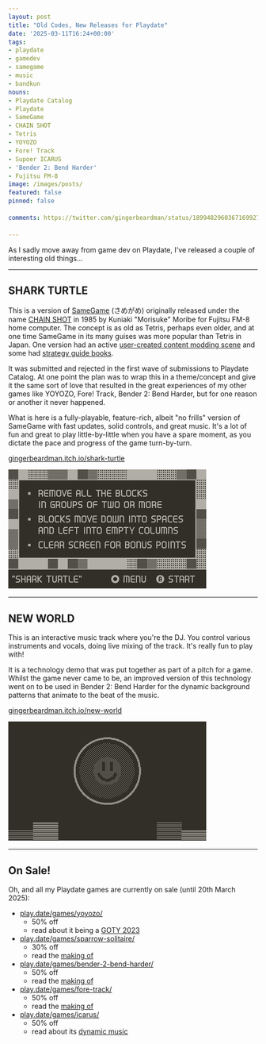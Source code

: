 ```yaml
---
layout: post
title: "Old Codes, New Releases for Playdate"
date: '2025-03-11T16:24+00:00'
tags:
- playdate
- gamedev
- samegame
- music
- bandkun
nouns:
- Playdate Catalog
- Playdate
- SameGame
- CHAIN SHOT
- Tetris
- YOYOZO
- Fore! Track
- Supoer ICARUS
- 'Bender 2: Bend Harder'
- Fujitsu FM-8
image: /images/posts/
featured: false
pinned: false

comments: https://twitter.com/gingerbeardman/status/1899482960367169927

---
```


As I sadly move away from game dev on Playdate, I've released a couple of interesting old things...

----

## SHARK TURTLE

This is a version of [SameGame](https://en.wikipedia.org/wiki/SameGame) (さめがめ) originally released under the name [CHAIN SHOT](https://blog.gingerbeardman.com/2023/05/24/ordering-photocopies-from-japans-national-library/) in 1985 by Kuniaki "Morisuke" Moribe for Fujitsu FM-8 home computer. The concept is as old as Tetris, perhaps even older, and at one time SameGame in its many guises was more popular than Tetris in Japan. One version had an active [user-created content modding scene](/2023/05/04/macigame-user-created-graphics/) and some had [strategy guide books](/2023/08/19/fake-steve-jobs-and-letters-from-bill-g/).

It was submitted and rejected in the first wave of submissions to Playdate Catalog. At one point the plan was to wrap this in a theme/concept and give it the same sort of love that resulted in the great experiences of my other games like YOYOZO, Fore! Track, Bender 2: Bend Harder, but for one reason or another it never happened.

What is here is a fully-playable, feature-rich, albeit "no frills" version of SameGame with fast updates, solid controls, and great music. It's a lot of fun and great to play little-by-little when you have a spare moment, as you dictate the pace and progress of the game turn-by-turn.

[gingerbeardman.itch.io/shark-turtle](https://gingerbeardman.itch.io/shark-turtle)

![IMG](/images/posts/old-playdate-shark-turtle.gif#playdate)

----

## NEW WORLD

This is an interactive music track where you're the DJ. You control various instruments and vocals, doing live mixing of the track. It's really fun to play with!

It is a technology demo that was put together as part of a pitch for a game. Whilst the game never came to be, an improved version of this technology went on to be used in Bender 2: Bend Harder for the dynamic background patterns that animate to the beat of the music.

[gingerbeardman.itch.io/new-world](https://gingerbeardman.itch.io/new-world)

![IMG](/images/posts/old-playdate-new-world.gif#playdate)

----

## On Sale!

Oh, and all my Playdate games are currently on sale (until 20th March 2025):

- [play.date/games/yoyozo/](https://play.date/games/yoyozo/)
  - 50% off
  - read about it being a [GOTY 2023](/2023/11/21/yoyozo-how-i-made-a-playdate-game-in-39kb/)
- [play.date/games/sparrow-solitaire/](https://play.date/games/sparrow-solitaire/)
  - 30% off
  - read the [making of](/2023/04/13/sparrow-solitaire-for-playdate/)
- [play.date/games/bender-2-bend-harder/](https://play.date/games/bender-2-bend-harder/)
  - 50% off
  - read the [making of](/2024/10/08/bender-2-bend-harder-for-playdate/)
- [play.date/games/fore-track/](https://play.date/games/fore-track/)
  - 50% off
  - read the [making of](/2023/06/26/ball-und-panzer-golf-making-a-playdate-game-in-a-week/)
- [play.date/games/icarus/](https://play.date/games/icarus/)
  - 50% off
  - read about its [dynamic music](/2023/12/08/dynamic-music-and-sound-techniques-for-video-games/)
